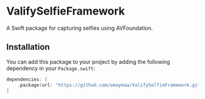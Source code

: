 # ValifySelfieFramework

A Swift package for capturing selfies using AVFoundation.

## Installation

You can add this package to your project by adding the following dependency in your `Package.swift`:

```swift
dependencies: [
    .package(url: "https://github.com/omaymaa/ValifySelfieFramework.git", from: "1.1.6")
]

